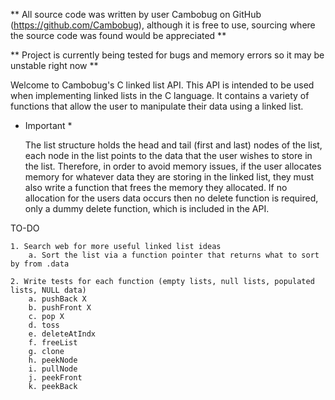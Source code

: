 ** All source code was written by user Cambobug on GitHub (https://github.com/Cambobug), although it is free to use, sourcing where the source code was found would be appreciated **

** Project is currently being tested for bugs and memory errors so it may be unstable right now ** 

Welcome to Cambobug's C linked list API. This API is intended to be used when implementing linked lists in the C language. It contains a variety of functions that allow the user to manipulate their data using a linked list. 

* Important *

    The list structure holds the head and tail (first and last) nodes  of the list, each node in the list points to the data that the user wishes to store in the list. Therefore, in order to avoid memory issues, if the user allocates memory for whatever data they are storing in the linked list, they must also write a function that frees the memory they allocated. If no allocation for the users data occurs then no delete function is required, only a dummy delete function, which is included in the API.


TO-DO

    1. Search web for more useful linked list ideas
        a. Sort the list via a function pointer that returns what to sort by from .data

    2. Write tests for each function (empty lists, null lists, populated lists, NULL data)
        a. pushBack X
        b. pushFront X
        c. pop X
        d. toss
        e. deleteAtIndx
        f. freeList
        g. clone
        h. peekNode
        i. pullNode
        j. peekFront
        k. peekBack